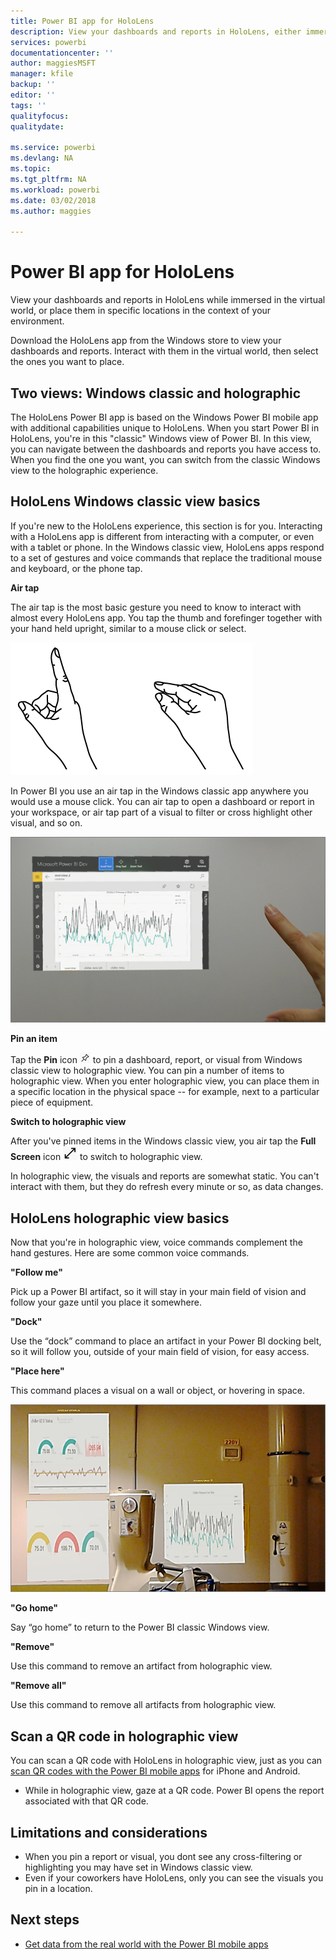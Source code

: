 ```yaml
---
title: Power BI app for HoloLens
description: View your dashboards and reports in HoloLens, either immersed in the virtual world or in the context of your environment.
services: powerbi
documentationcenter: ''
author: maggiesMSFT
manager: kfile
backup: ''
editor: ''
tags: ''
qualityfocus: 
qualitydate: 

ms.service: powerbi
ms.devlang: NA
ms.topic: 
ms.tgt_pltfrm: NA
ms.workload: powerbi
ms.date: 03/02/2018
ms.author: maggies

---
```

# Power BI app for HoloLens
View your dashboards and reports in HoloLens while immersed in the virtual world, or place them in specific locations in the context of your environment. 

Download the HoloLens app from the Windows store to view your dashboards and reports. Interact with them in the virtual world, then select the ones you want to place. 

## Two views: Windows classic and holographic

The HoloLens Power BI app is based on the Windows Power BI mobile app with additional capabilities unique to HoloLens. When you start Power BI in HoloLens, you're in this "classic" Windows view of Power BI. In this view, you can navigate between the dashboards and reports you have access to. When you find the one you want, you can switch from the classic Windows view to the holographic experience. 


## HoloLens Windows classic view basics

If you're new to the HoloLens experience, this section is for you. Interacting with a HoloLens app is different from interacting with a computer, or even with a tablet or phone. In the Windows classic view, HoloLens apps respond to a set of gestures and voice commands that replace the traditional mouse and keyboard, or the phone tap. 

**Air tap**

The air tap is the most basic gesture you need to know to interact with almost every HoloLens app. You tap the thumb and forefinger together with your hand held upright, similar to a mouse click or select.  

![HoloLens air tap gesture](media/mobile-hololens-app/power-bi-hololens-airtap.png)

In Power BI you use an air tap in the Windows classic app anywhere you would use a mouse click. You can air tap to open a dashboard or report in your workspace, or air tap part of a visual to filter or cross highlight other visual, and so on.

![Hand airtapping in Power BI](media/mobile-hololens-app/power-bi-hololens-airtap-hand.png) 

**Pin an item** 

Tap the **Pin** icon ![Pin icon](media/mobile-hololens-app/power-bi-hololens-pin.png) to pin a dashboard, report, or visual from Windows classic view to holographic view. You can pin a number of items to holographic view. When you enter holographic view, you can place them in a specific location in the physical space -- for example, next to a particular piece of equipment.

**Switch to holographic view**

After you've pinned items in the Windows classic view, you air tap the **Full Screen** icon ![Full screen icon](media/mobile-hololens-app/power-bi-hololens-fullscreen.png) to switch to holographic view. 

In holographic view, the visuals and reports are somewhat static. You can't interact with them, but they do refresh every minute or so, as data changes. 


## HoloLens holographic view basics

Now that you're in holographic view, voice commands complement the hand gestures. Here are some common voice commands.

**"Follow me"** 

Pick up a Power BI artifact, so it will stay in your main field of vision and follow your gaze until you place it somewhere.

**"Dock"** 

Use the “dock” command to place an artifact in your Power BI docking belt, so it will follow you, outside of your main field of vision, for easy access.

**"Place here"**

This command places a visual on a wall or object, or hovering in space.

![Placing a visual in space](media/mobile-hololens-app/power-bi-hololens-place-visuals.png)

**"Go home"**

Say “go home” to return to the Power BI classic Windows view. 

**"Remove"**

Use this command to remove an artifact from holographic view.

**"Remove all"** 

Use this command to remove all artifacts from holographic view.

## Scan a QR code in holographic view

You can scan a QR code with HoloLens in holographic view, just as you can [scan QR codes with the Power BI mobile apps](mobile-apps-qr-code.md) for iPhone and Android.

- While in holographic view, gaze at a QR code. Power BI opens the report associated with that QR code.

## Limitations and considerations

- When you pin a report or visual, you dont see any cross-filtering or highlighting you may have set in Windows classic view.
- Even if your coworkers have HoloLens, only you can see the visuals you pin in a location.

## Next steps

- [Get data from the real world with the Power BI mobile apps](mobile-apps-data-in-real-world-context.md)

 



